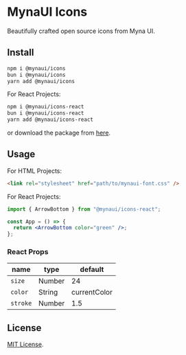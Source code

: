 # MynaUI Icons

Beautifully crafted open source icons from Myna UI.

## Install

```sh
npm i @mynaui/icons
bun i @mynaui/icons
yarn add @mynaui/icons
```

For React Projects:

```sh
npm i @mynaui/icons-react
bun i @mynaui/icons-react
yarn add @mynaui/icons-react
```

or download the package from [here](https://github.com/praveenjuge/mynaui-icons/releases).

## Usage

For HTML Projects:

```html
<link rel="stylesheet" href="path/to/mynaui-font.css" />
```

For React Projects:

```jsx
import { ArrowBottom } from "@mynaui/icons-react";

const App = () => {
  return <ArrowBottom color="green" />;
};
```

### React Props

| name     | type   | default      |
| -------- | ------ | ------------ |
| `size`   | Number | 24           |
| `color`  | String | currentColor |
| `stroke` | Number | 1.5          |

## License

[MIT License](https://github.com/praveenjuge/mynaui-icons/blob/master/LICENSE).
